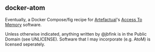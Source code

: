 docker-atom
-----------
Eventually, a Docker Compose/fig recipe for [Artefactual](http://www.artefactual.com/)'s [Access To Memory](http://www.artefactual.com/services/atom-2/) software. 

Unless otherwise indicated, anything written by @jbfink is in the Public Domain (see UNLICENSE). Software that I may incorporate (e.g. AtoM) is licensed seperately.
